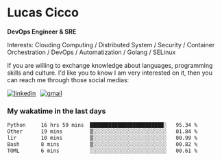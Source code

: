 # Lucas Cicco

**DevOps Engineer & SRE**

Interests: Clouding Computing / Distributed System / Security / Container Orchestration / DevOps / Automatization / Golang / SELinux

If you are willing to exchange knowledge about languages, programming skills and culture. I'd like you to know I am very interested on it, then you can reach me through those social medias:

<div style="display: flex; align-items: center; gap: 10px;">
  <a href="https://www.linkedin.com/in/lucas-vitor-de-cicco" target="_blank">
    <img
      src="https://img.shields.io/badge/-LinkedIn-%230077B5?style=for-the-badge&logo=linkedin&logoColor=white"
      alt="linkedin"
      target="_blank" 
    />
  </a>
  <a href="mailto:lucasvitorx1@gmail.com">
      <img
        src="https://img.shields.io/badge/-Gmail-%23333?style=for-the-badge&logo=gmail&logoColor=white"
        alt="gmail"
        target="_blank"
      />
  </a>
</div>

### My wakatime in the last days

<!--START_SECTION:waka-->

```txt
Python     16 hrs 59 mins  ████████████████████████░   95.34 %
Other      19 mins         ▒░░░░░░░░░░░░░░░░░░░░░░░░   01.84 %
lir        10 mins         ▒░░░░░░░░░░░░░░░░░░░░░░░░   00.99 %
Bash       8 mins          ▒░░░░░░░░░░░░░░░░░░░░░░░░   00.82 %
TOML       6 mins          ░░░░░░░░░░░░░░░░░░░░░░░░░   00.61 %
```

<!--END_SECTION:waka-->
